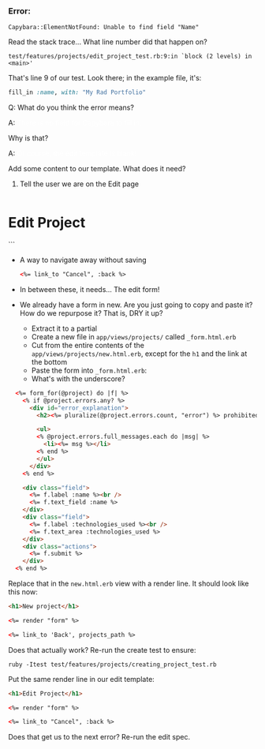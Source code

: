 ### Error:

    Capybara::ElementNotFound: Unable to find field "Name"

Read the stack trace... What line number did that happen on?

    test/features/projects/edit_project_test.rb:9:in `block (2 levels) in <main>'

That's line 9 of our test. Look there; in the example file, it's:

```ruby
fill_in :name, with: "My Rad Portfolio"
```

Q: What do you think the error means?

A: <span style="color: white">There is no field for Capybara to fill in.</span>

Why is that?

A: <span style="color: white">Of course, the edit template is blank!</span>

Add some content to our template. What does it need?
1. Tell the user we are on the Edit page

    ```html
<h1>Edit Project</h1>
    ```

- A way to navigate away without saving
  ```html
  <%= link_to "Cancel", :back %>
  ```

- In between these, it needs... The edit form!

- We already have a form in new. Are you just going to copy and paste it? How do we repurpose it? That is, DRY it up?
    - Extract it to a partial
    - Create a new file in `app/views/projects/` called `_form.html.erb`
    - Cut from the entire contents of the `app/views/projects/new.html.erb`, except for the `h1` and the link at the bottom
    - Paste the form into `_form.html.erb`:
    - What's with the underscore?

```html
  <%= form_for(@project) do |f| %>
    <% if @project.errors.any? %>
      <div id="error_explanation">
        <h2><%= pluralize(@project.errors.count, "error") %> prohibited this project from being saved:</h2>

        <ul>
        <% @project.errors.full_messages.each do |msg| %>
          <li><%= msg %></li>
        <% end %>
        </ul>
      </div>
    <% end %>

    <div class="field">
      <%= f.label :name %><br />
      <%= f.text_field :name %>
    </div>
    <div class="field">
      <%= f.label :technologies_used %><br />
      <%= f.text_area :technologies_used %>
    </div>
    <div class="actions">
      <%= f.submit %>
    </div>
  <% end %>
```

Replace that in the `new.html.erb` view with a render line. It should look like this now:

```html
<h1>New project</h1>

<%= render "form" %>

<%= link_to 'Back', projects_path %>
```

Does that actually work? Re-run the create test to ensure:

    ruby -Itest test/features/projects/creating_project_test.rb

Put the same render line in our edit template:
```html
<h1>Edit Project</h1>

<%= render "form" %>

<%= link_to "Cancel", :back %>
```
Does that get us to the next error? Re-run the edit spec.


